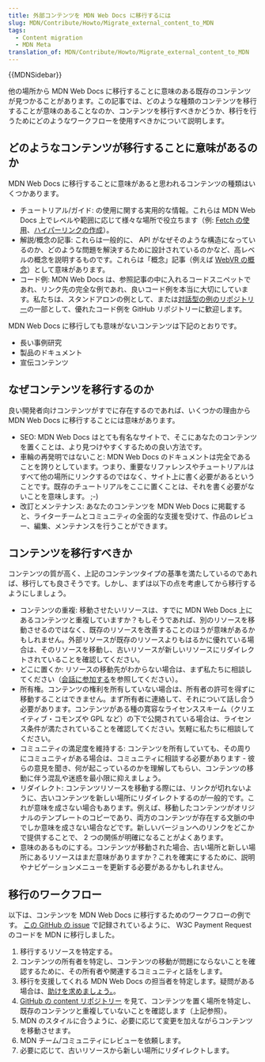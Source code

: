 ```yaml
---
title: 外部コンテンツを MDN Web Docs に移行するには
slug: MDN/Contribute/Howto/Migrate_external_content_to_MDN
tags:
  - Content migration
  - MDN Meta
translation_of: MDN/Contribute/Howto/Migrate_external_content_to_MDN
---
```

{{MDNSidebar}}

他の場所から MDN Web Docs に移行することに意味のある既存のコンテンツが見つかることがあります。この記事では、どのような種類のコンテンツを移行することが意味のあることなのか、コンテンツを移行すべきかどうか、移行を行うためにどのようなワークフローを使用すべきかについて説明します。

## どのようなコンテンツが移行することに意味があるのか

MDN Web Docs に移行することに意味があると思われるコンテンツの種類はいくつかあります。

- チュートリアル/ガイド: の使用に関する実用的な情報。これらは MDN Web Docs 上でレベルや範囲に応じて様々な場所で役立ちます（例: [Fetch の使用](/ja/docs/Web/API/Fetch_API/Using_Fetch)、[ハイパーリンクの作成](/ja/docs/Learn/HTML/Introduction_to_HTML/Creating_hyperlinks)）。
- 解説/概念の記事: これらは一般的に、 API がなぜそのような構造になっているのか、どのような問題を解決するために設計されているのかなど、高レベルの概念を説明するものです。これらは「概念」記事（例えば [WebVR の概念](/ja/docs/Web/API/WebVR_API/Concepts)）として意味があります。
- コード例: MDN Web Docs は、参照記事の中に入れるコードスニペットであれ、リンク先の完全な例であれ、良いコード例を本当に大切にしています。私たちは、スタンドアロンの例として、または[対話型の例のリポジトリー](https://github.com/mdn/interactive-examples)の一部として、優れたコード例を GitHub リポジトリーに歓迎します。

MDN Web Docs に移行しても意味がないコンテンツは下記のとおりです。

- 長い事例研究
- 製品のドキュメント
- 宣伝コンテンツ

## なぜコンテンツを移行するのか

良い開発者向けコンテンツがすでに存在するのであれば、いくつかの理由から MDN Web Docs に移行することには意味があります。

- SEO: MDN Web Docs はとても有名なサイトで、そこにあなたのコンテンツを置くことは、より見つけやすくするための良い方法です。
- 車輪の再発明ではないこと: MDN Web Docs のドキュメントは完全であることを誇りとしています。つまり、重要なリファレンスやチュートリアルはすべて他の場所にリンクするのではなく、サイト上に書く必要があるということです。既存のチュートリアルをここに置くことは、それを書く必要がないことを意味します。 ;-)
- 改訂とメンテナンス: あなたのコンテンツを MDN Web Docs に掲載すると、ライターチームとコミュニティの全面的な支援を受けて、作品のレビュー、編集、メンテナンスを行うことができます。

## コンテンツを移行すべきか

コンテンツの質が高く、上記のコンテンツタイプの基準を満たしているのであれば、移行しても良さそうです。しかし、まずは以下の点を考慮してから移行するようにしましょう。

- コンテンツの重複: 移動させたいリソースは、すでに MDN Web Docs 上にあるコンテンツと重複していますか？もしそうであれば、別のリソースを移動させるのではなく、既存のリソースを改善することのほうが意味があるかもしれません。外部リソースが既存のリソースよりもはるかに優れている場合は、そのリソースを移動し、古いリソースが新しいリソースにリダイレクトされていることを確認してください。
- どこに置くか: リソースの移動先がわからない場合は、まず私たちに相談してください（[会話に参加する](/ja/docs/MDN/Contribute/Feedback#join_the_conversation)を参照してください）。
- 所有権。コンテンツの権利を所有していない場合は、所有者の許可を得ずに移動することはできません。まず所有者に連絡して、それについて話し合う必要があります。コンテンツがある種の寛容なライセンススキーム（クリエイティブ・コモンズや GPL など）の下で公開されている場合は、ライセンス条件が満たされていることを確認してください。気軽に私たちに相談してください。
- コミュニティの満足度を維持する: コンテンツを所有していても、その周りにコミュニティがある場合は、コミュニティに相談する必要があります - 彼らの意見を聞き、何が起こっているのかを理解してもらい、コンテンツの移動に伴う混乱や迷惑を最小限に抑えましょう。
- リダイレクト: コンテンツリソースを移動する際には、リンクが切れないように、古いコンテンツを新しい場所にリダイレクトするのが一般的です。これが意味を成さない場合もあります。例えば、移動したコンテンツがオリジナルのテンプレートのコピーであり、両方のコンテンツが存在する文脈の中でしか意味を成さない場合などです。新しいバージョンへのリンクをどこかで提供することで、 2 つの関係が明確になることがよくあります。
- 意味のあるものにする。コンテンツが移動された場合、古い場所と新しい場所にあるリソースはまだ意味がありますか？これを確実にするために、説明やナビゲーションメニューを更新する必要があるかもしれません。

## 移行のワークフロー

以下は、コンテンツを MDN Web Docs に移行するためのワークフローの例です。 [この GitHub の issue](https://github.com/w3c/payment-request-info/issues/4) で記録されているように、 W3C Payment Request のコードを MDN に移行しました。

1. 移行するリソースを特定する。
2. コンテンツの所有者を特定し、コンテンツの移動が問題にならないことを確認するために、その所有者や関連するコミュニティと話をします。
3. 移行を支援してくれる MDN Web Docs の担当者を特定します。疑問がある場合は、[助けを求めましょう。](/ja/docs/MDN/Contribute/Getting_started#step_4_ask_for_help)。
4. [GitHub の content リポジトリー](https://github.com/mdn/content) を見て、コンテンツを置く場所を特定し、既存のコンテンツと重複していないことを確認します（上記参照）。
5. MDN のスタイルに合うように、必要に応じて変更を加えながらコンテンツを移動させます。
6. MDN チーム/コミュニティにレビューを依頼します。
7. 必要に応じて、古いリソースから新しい場所にリダイレクトします。
